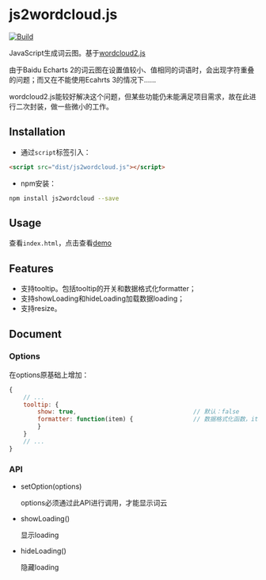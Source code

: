 # js2wordcloud.js

[![Build](https://img.shields.io/travis/liangbizhi/js2wordcloud.svg)](https://travis-ci.org/liangbizhi/js2wordcloud)

JavaScript生成词云图。基于[wordcloud2.js](https://github.com/timdream/wordcloud2.js)

由于Baidu Echarts 2的词云图在设置值较小、值相同的词语时，会出现字符重叠的问题；而又在不能使用Ecahrts 3的情况下……

wordcloud2.js能较好解决这个问题，但某些功能仍未能满足项目需求，故在此进行二次封装，做一些微小的工作。

## Installation

* 通过`script`标签引入：

```html
<script src="dist/js2wordcloud.js"></script>
```

* npm安装：

```bash
npm install js2wordcloud --save
```

## Usage

查看`index.html`，点击查看[demo](http://liangbizhi.github.io/js2wordcloud)

## Features

* 支持tooltip。包括tooltip的开关和数据格式化formatter；
* 支持showLoading和hideLoading加载数据loading；
* 支持resize。

## Document

### Options

在options原基础上增加：

```javascript
{
    // ...
    tooltip: {
        show: true,                                 // 默认：false
        formatter: function(item) {                 // 数据格式化函数，item为list的一项
        }
    }
    // ...
}
```

### API

* setOption(options)

    options必须通过此API进行调用，才能显示词云

* showLoading()

    显示loading

* hideLoading()

    隐藏loading



